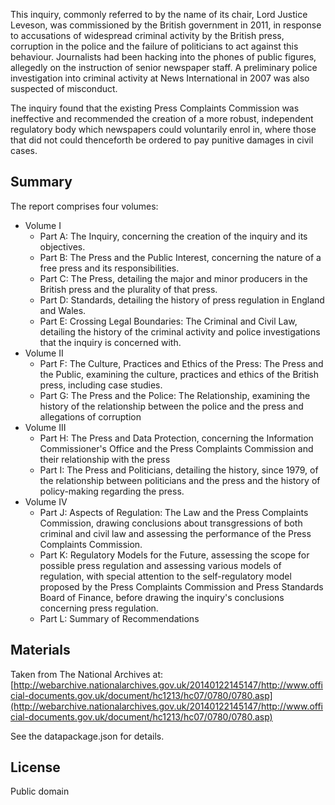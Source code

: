 This inquiry, commonly referred to by the name of its chair, Lord Justice Leveson, was commissioned by the British government in 2011, in response to accusations of widespread criminal activity by the British press, corruption in the police and the failure of politicians to act against this behaviour. Journalists had been hacking into the phones of public figures, allegedly on the instruction of senior newspaper staff. A preliminary police investigation into criminal activity at News International in 2007 was also suspected of misconduct.

The inquiry found that the existing Press Complaints Commission was ineffective and recommended the creation of a more robust, independent regulatory body which newspapers could voluntarily enrol in, where those that did not could thenceforth be ordered to pay punitive damages in civil cases.

## Summary

The report comprises four volumes:
* Volume I
  * Part A: The Inquiry, concerning the creation of the inquiry and its objectives.
  * Part B: The Press and the Public Interest, concerning the nature of a free press and its responsibilities.
  * Part C: The Press, detailing the major and minor producers in the British press and the plurality of that press.
  * Part D: Standards, detailing the history of press regulation in England and Wales.
  * Part E: Crossing Legal Boundaries: The Criminal and Civil Law, detailing the history of the criminal activity and police investigations that the inquiry is concerned with.
* Volume II
  * Part F: The Culture, Practices and Ethics of the Press: The Press and the Public, examining the culture, practices and ethics of the British press, including case studies.
  * Part G: The Press and the Police: The Relationship, examining the history of the relationship between the police and the press and allegations of corruption
* Volume III
  * Part H: The Press and Data Protection, concerning the Information Commissioner's Office and the Press Complaints Commission and their relationship with the press
  * Part I: The Press and Politicians, detailing the history, since 1979, of the relationship between politicians and the press and the history of policy-making regarding the press.
* Volume IV
  * Part J: Aspects of Regulation: The Law and the Press Complaints Commission, drawing conclusions about transgressions of both criminal and civil law and assessing the performance of the Press Complaints Commission.
  * Part K: Regulatory Models for the Future, assessing the scope for possible press regulation and assessing various models of regulation, with special attention to the self-regulatory model proposed by the Press Complaints Commission and Press Standards Board of Finance, before drawing the inquiry's conclusions concerning press regulation.
  * Part L: Summary of Recommendations

## Materials

Taken from The National Archives at: [http://webarchive.nationalarchives.gov.uk/20140122145147/http://www.official-documents.gov.uk/document/hc1213/hc07/0780/0780.asp](http://webarchive.nationalarchives.gov.uk/20140122145147/http://www.official-documents.gov.uk/document/hc1213/hc07/0780/0780.asp) 

See the datapackage.json for details.

## License

Public domain
